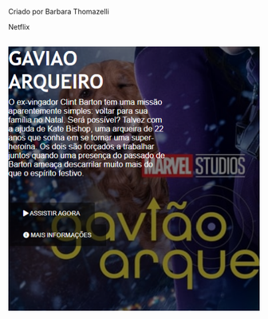 Criado por Barbara Thomazelli
&nbsp;

Netflix

&nbsp;
<img src='img/netflix.png'>
            
             
